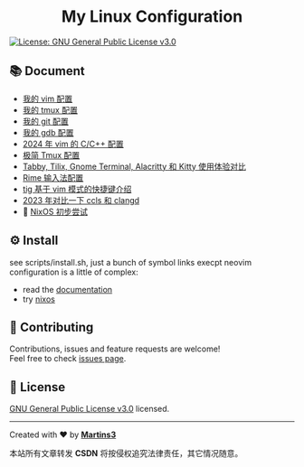 <h1 align="center">My Linux Configuration</h1>
<p>
  <a href="https://www.gnu.org/licenses/gpl-3.0.en.html" target="_blank">
    <img alt="License: GNU General Public License v3.0" src="https://img.shields.io/badge/License-GNU General Public License v3.0-yellow.svg" />
  </a>
</p>

## 📚 Document

- [我的 vim 配置](./docs/mynvim.md)
- [我的 tmux 配置](./docs/mytmux.md)
- [我的 git 配置](./git/.gitconfig)
- [我的 gdb 配置](./gdb/.gdbinit)
- [2024 年 vim 的 C/C++ 配置](./docs/nvim.md)
- [极简 Tmux 配置](./docs/tmux.md)
- [Tabby, Tilix, Gnome Terminal, Alacritty 和 Kitty 使用体验对比](./docs/terminals.md)
- [Rime 输入法配置](./docs/rime.md)
- [tig 基于 vim 模式的快捷键介绍](./docs/tig.md)
- [2023 年对比一下 ccls 和 clangd](./docs/ccls-vs-clangd.md)
- 🚧 [NixOS 初步尝试](./docs/nix.md)

## ⚙ Install

see scripts/install.sh, just a bunch of symbol links execpt neovim configuration is a little of complex:

- read the [documentation](./docs/nvim.md)
- try [nixos](./docs/nix.md)

## 🤝 Contributing

Contributions, issues and feature requests are welcome!<br />Feel free to check [issues page](https://github.com/Martins3/My-Linux-config/issues).

## 📝 License

[GNU General Public License v3.0](https://www.gnu.org/licenses/gpl-3.0.en.html) licensed.

---

Created with ❤️ by [**Martins3**](https://martins3.github.io/)

<script src="https://giscus.app/client.js"
        data-repo="Martins3/My-Linux-Config"
        data-repo-id="MDEwOlJlcG9zaXRvcnkyMTUwMDkyMDU="
        data-category="General"
        data-category-id="MDE4OkRpc2N1c3Npb25DYXRlZ29yeTMyODc0NjA5"
        data-mapping="pathname"
        data-reactions-enabled="1"
        data-emit-metadata="0"
        data-input-position="bottom"
        data-theme="light"
        data-lang="en"
        crossorigin="anonymous"
        async>
</script>

本站所有文章转发 **CSDN** 将按侵权追究法律责任，其它情况随意。
